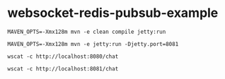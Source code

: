 # websocket-redis-pubsub-example

```
MAVEN_OPTS=-Xmx128m mvn -e clean compile jetty:run
```

```
MAVEN_OPTS=-Xmx128m mvn -e jetty:run -Djetty.port=8081
```

```
wscat -c http://localhost:8080/chat
```

```
wscat -c http://localhost:8081/chat
```

